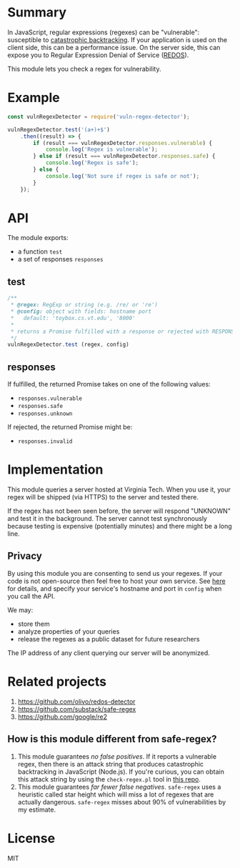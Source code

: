 # Summary

In JavaScript, regular expressions (regexes) can be "vulnerable": susceptible to [catastrophic backtracking](https://www.regular-expressions.info/catastrophic.html).
If your application is used on the client side, this can be a performance issue.
On the server side, this can expose you to Regular Expression Denial of Service ([REDOS](https://en.wikipedia.org/wiki/ReDoS)).

This module lets you check a regex for vulnerability.

# Example

```javascript
const vulnRegexDetector = require('vuln-regex-detector');

vulnRegexDetector.test('(a+)+$')
	.then((result) => {
		if (result === vulnRegexDetector.responses.vulnerable) {
			console.log('Regex is vulnerable');
		} else if (result === vulnRegexDetector.responses.safe) {
			console.log('Regex is safe');
		} else {
			console.log('Not sure if regex is safe or not');
		}
	});
```

# API

The module exports:
- a function `test`
- a set of responses `responses`

## test

```javascript
/**
 * @regex: RegExp or string (e.g. /re/ or 're')
 * @config: object with fields: hostname port
 *   default: 'toybox.cs.vt.edu', '8000'
 *
 * returns a Promise fulfilled with a response or rejected with RESPONSE_INVALID or an error.
 */
vulnRegexDetector.test (regex, config)
```

## responses

If fulfilled, the returned Promise takes on one of the following values:
- `responses.vulnerable`
- `responses.safe`
- `responses.unknown`

If rejected, the returned Promise might be:
- `responses.invalid`

# Implementation

This module queries a server hosted at Virginia Tech.
When you use it, your regex will be shipped (via HTTPS) to the server and tested there.

If the regex has not been seen before, the server will respond "UNKNOWN" and test it in the background.
The server cannot test synchronously because testing is expensive (potentially minutes) and there might be a long line.

## Privacy

By using this module you are consenting to send us your regexes.
If your code is not open-source then feel free to host your own service.
See [here](https://github.com/davisjam/vuln-regex-detector) for details, and specify your service's hostname and port in `config` when you call the API.

We may:
- store them
- analyze properties of your queries
- release the regexes as a public dataset for future researchers

The IP address of any client querying our server will be anonymized.

# Related projects

1. https://github.com/olivo/redos-detector
2. https://github.com/substack/safe-regex
3. https://github.com/google/re2

## How is this module different from safe-regex?

1. This module guarantees *no false positives*. If it reports a vulnerable regex, then there is an attack string that produces catastrophic backtracking in JavaScript (Node.js). If you're curious, you can obtain this attack string by using the `check-regex.pl` tool in [this repo](https://github.com/davisjam/vuln-regex-detector).
2. This module guarantees *far fewer false negatives*. `safe-regex` uses a heuristic called star height which will miss a lot of regexes that are actually dangerous. `safe-regex` misses about 90% of vulnerabilities by my estimate.

# License

MIT
